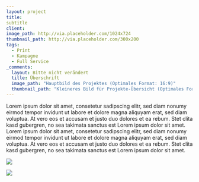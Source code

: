 ```yaml
---
layout: project
title: 
subtitle
client: 
image_path: http://via.placeholder.com/1024x724
thumbnail_path: http://via.placeholder.com/300x200
tags:
  - Print
  - Kampagne
  - Full Service
_comments:
  layout: Bitte nicht verändert
  title: Überschrift
  image_path: "Hauptbild des Projektes (Optimales Format: 16:9)"
  thumbnail_path: "Kleineres Bild für Projekte-Übersicht (Optimales Format: 4:3)"
---
```



Lorem ipsum dolor sit amet, consetetur sadipscing elitr, sed diam nonumy eirmod tempor invidunt ut labore et dolore magna aliquyam erat, sed diam voluptua. At vero eos et accusam et justo duo dolores et ea rebum. Stet clita kasd gubergren, no sea takimata sanctus est Lorem ipsum dolor sit amet. Lorem ipsum dolor sit amet, consetetur sadipscing elitr, sed diam nonumy eirmod tempor invidunt ut labore et dolore magna aliquyam erat, sed diam voluptua. At vero eos et accusam et justo duo dolores et ea rebum. Stet clita kasd gubergren, no sea takimata sanctus est Lorem ipsum dolor sit amet.

![](http://via.placeholder.com/1024x724)

![](http://via.placeholder.com/1024x724)